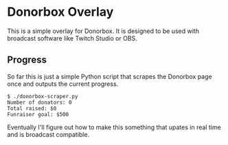# Donorbox Overlay

This is a simple overlay for Donorbox. It is designed to be used with broadcast software like Twitch Studio or OBS.

## Progress

So far this is just a simple Python script that scrapes the Donorbox page once and outputs the current progress.

```text
$ ./donorbox-scraper.py 
Number of donators: 0
Total raised: $0
Funraiser goal: $500
```

Eventually I'll figure out how to make this something that upates in real time and is broadcast compatible.
